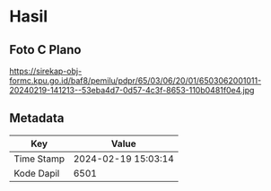 # Hasil

## Foto C Plano

https://sirekap-obj-formc.kpu.go.id/baf8/pemilu/pdpr/65/03/06/20/01/6503062001011-20240219-141213--53eba4d7-0d57-4c3f-8653-110b0481f0e4.jpg


## Metadata

| Key        | Value               |
| ---------- | ------------------- |
| Time Stamp | 2024-02-19 15:03:14 |
| Kode Dapil | 6501                |



